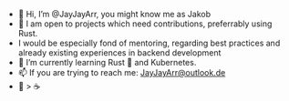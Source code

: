 - 👋 Hi, I’m @JayJayArr, you might know me as Jakob
- 🔧 I am open to projects which need contributions, preferrably using Rust.
- I would be especially fond of mentoring, regarding best practices and already existing experiences in backend development
- 🌱 I’m currently learning Rust 🦀 and Kubernetes.
- 📫 If you are trying to reach me: JayJayArr@outlook.de
- 🧉 > ☕

<!---
JayJayArr/JayJayArr is a ✨ special ✨ repository because its `README.md` (this file) appears on your GitHub profile.
You can click the Preview link to take a look at your changes.
--->
